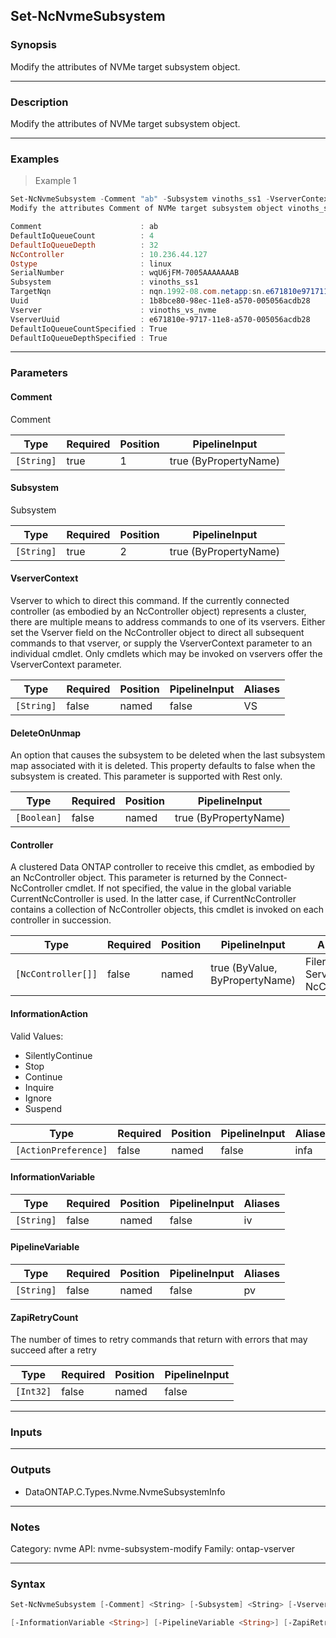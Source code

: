 Set-NcNvmeSubsystem
-------------------

### Synopsis
Modify the attributes of NVMe target subsystem object.

---

### Description

Modify the attributes of NVMe target subsystem object.

---

### Examples
> Example 1

```PowerShell
Set-NcNvmeSubsystem -Comment "ab" -Subsystem vinoths_ss1 -VserverContext vinoths_vs_nvme
Modify the attributes Comment of NVMe target subsystem object vinoths_ss1 in the vserver vinoths_vs_nvme

Comment                      : ab
DefaultIoQueueCount          : 4
DefaultIoQueueDepth          : 32
NcController                 : 10.236.44.127
Ostype                       : linux
SerialNumber                 : wqU6jFM-7005AAAAAAAB
Subsystem                    : vinoths_ss1
TargetNqn                    : nqn.1992-08.com.netapp:sn.e671810e971711e8a570005056acdb28:subsystem.vinoths_ss1
Uuid                         : 1b8bce80-98ec-11e8-a570-005056acdb28
Vserver                      : vinoths_vs_nvme
VserverUuid                  : e671810e-9717-11e8-a570-005056acdb28
DefaultIoQueueCountSpecified : True
DefaultIoQueueDepthSpecified : True

```

---

### Parameters
#### **Comment**
Comment

|Type      |Required|Position|PipelineInput        |
|----------|--------|--------|---------------------|
|`[String]`|true    |1       |true (ByPropertyName)|

#### **Subsystem**
Subsystem

|Type      |Required|Position|PipelineInput        |
|----------|--------|--------|---------------------|
|`[String]`|true    |2       |true (ByPropertyName)|

#### **VserverContext**
Vserver to which to direct this command.  If the currently connected controller (as embodied by an NcController object) represents a cluster, there are multiple means to address commands to one of its vservers.  Either set the Vserver field on the NcController object to direct all subsequent commands to that vserver, or supply the VserverContext parameter to an individual cmdlet.  Only cmdlets which may be invoked on vservers offer the VserverContext parameter.

|Type      |Required|Position|PipelineInput|Aliases|
|----------|--------|--------|-------------|-------|
|`[String]`|false   |named   |false        |VS     |

#### **DeleteOnUnmap**
An option that causes the subsystem to be deleted when the last subsystem map associated with it is deleted. This property defaults to false when the subsystem is created. This parameter is supported with Rest only.

|Type       |Required|Position|PipelineInput        |
|-----------|--------|--------|---------------------|
|`[Boolean]`|false   |named   |true (ByPropertyName)|

#### **Controller**
A clustered Data ONTAP controller to receive this cmdlet, as embodied by an NcController object. This parameter is returned by the Connect-NcController cmdlet.  If not specified, the value in the global variable CurrentNcController is used. In the latter case, if CurrentNcController contains a collection of NcController objects, this cmdlet is invoked on each controller in succession.

|Type              |Required|Position|PipelineInput                 |Aliases                          |
|------------------|--------|--------|------------------------------|---------------------------------|
|`[NcController[]]`|false   |named   |true (ByValue, ByPropertyName)|Filer<br/>Server<br/>NcController|

#### **InformationAction**

Valid Values:

* SilentlyContinue
* Stop
* Continue
* Inquire
* Ignore
* Suspend

|Type                |Required|Position|PipelineInput|Aliases|
|--------------------|--------|--------|-------------|-------|
|`[ActionPreference]`|false   |named   |false        |infa   |

#### **InformationVariable**

|Type      |Required|Position|PipelineInput|Aliases|
|----------|--------|--------|-------------|-------|
|`[String]`|false   |named   |false        |iv     |

#### **PipelineVariable**

|Type      |Required|Position|PipelineInput|Aliases|
|----------|--------|--------|-------------|-------|
|`[String]`|false   |named   |false        |pv     |

#### **ZapiRetryCount**
The number of times to retry commands that return with errors that may succeed after a retry

|Type     |Required|Position|PipelineInput|
|---------|--------|--------|-------------|
|`[Int32]`|false   |named   |false        |

---

### Inputs

---

### Outputs
* DataONTAP.C.Types.Nvme.NvmeSubsystemInfo

---

### Notes
Category: nvme
API: nvme-subsystem-modify
Family: ontap-vserver

---

### Syntax
```PowerShell
Set-NcNvmeSubsystem [-Comment] <String> [-Subsystem] <String> [-VserverContext <String>] [-DeleteOnUnmap <Boolean>] [-Controller <NcController[]>] [-InformationAction <ActionPreference>] 
```
```PowerShell
[-InformationVariable <String>] [-PipelineVariable <String>] [-ZapiRetryCount <Int32>] [<CommonParameters>]
```
